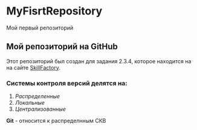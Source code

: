 # MyFisrtRepository
Мой первый репозиторий

## Мой репозиторий на GitHub

Этот репозиторий был создан для задания 2.3.4, которое находится на на сайте [SkillFactory](https://lms.skillfactory.ru/).

### Системы контроля версий делятся на:
1. *Распределенные*
2. *Локальные*
3. *Централизованные*

**Git** - относится к распределнным СКВ
